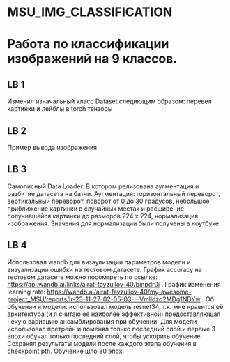 # MSU_IMG_CLASSIFICATION

# Работа по классификации изображений на 9 классов.

## LB 1
 Изменил изначальный класс Dataset следиющим образом: перевел картинки и лейблы в torch тензоры

## LB 2
  Пример вывода изображения

## LB 3
  Самописный Data Loader. В котором релизована аугментация и разбитие датасета на батчи. Аугментация: горизонтальный переворот, вертикальный переворот, поворот от 0 до 30 градусов, небольшое приближение картинки в случайных местах и расширение получившейся картинки до разморов 224 x 224, нормализация изображения. Значения для нормализации были получены в ноутбуке.

## LB 4
  Использовал wandb для визаулизации параметров модели и визуализации ошибки на тестовом датасете. График accuracy на тестовом датасете можно посомтреть по ссылке: https://api.wandb.ai/links/airat-fayzullov-40/binpdr0i . График изменения learning rate: https://wandb.ai/airat-fayzullov-40/my-awesome-project_MSU/reports/lr-23-11-27-02-05-03---Vmlldzo2MDg1NDYw . 
  Об обучении и модели: использовал модель resnet34, т.к. мне нравится её архитектура (и я считаю её наиболее эффективной) предоставляющая некую вариацию ансамблирования при обучении. Для модели использовал претрейн и поменял только последний слой и первые 3 эпохи обучал только последний слой, чтобы ускорить обучение. Сохранял результаты модели после каждого этапа обучения в checkpoint.pth. Обучение шло 30 эпох.
